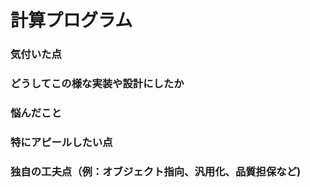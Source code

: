 # 計算プログラム

### 気付いた点

### どうしてこの様な実装や設計にしたか

### 悩んだこと

### 特にアピールしたい点

### 独自の工夫点（例：オブジェクト指向、汎用化、品質担保など)
